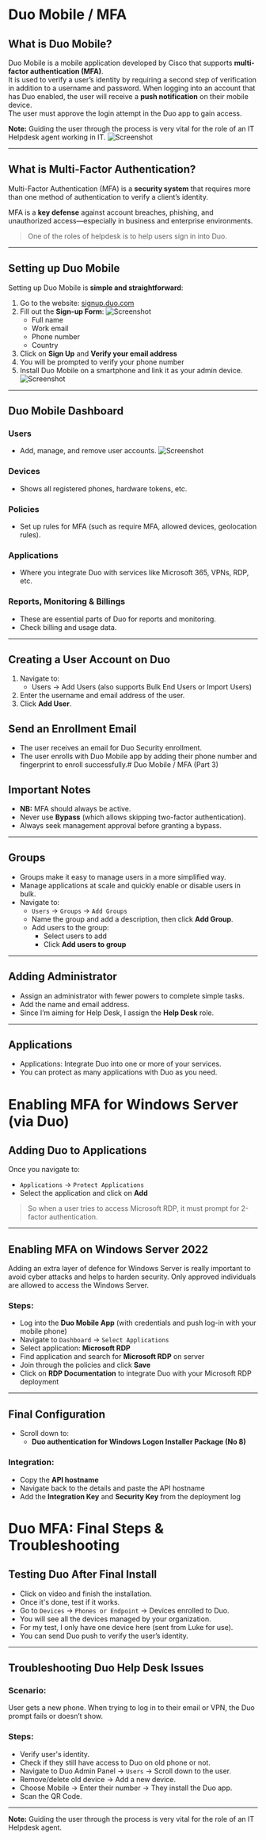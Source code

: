 # Duo Mobile / MFA

##  What is Duo Mobile?
Duo Mobile is a mobile application developed by Cisco that supports **multi-factor authentication (MFA)**.  
It is used to verify a user’s identity by requiring a second step of verification in addition to a username and password.
When logging into an account that has Duo enabled, the user will receive a **push notification** on their mobile device.  
The user must approve the login attempt in the Duo app to gain access.

**Note:** Guiding the user through the process is very vital for the role of an IT Helpdesk agent working in IT.
![Screenshot](images/screenshot273.jpg)

---
##  What is Multi-Factor Authentication?
Multi-Factor Authentication (MFA) is a **security system** that requires more than one method of authentication to verify a client’s identity.

MFA is a **key defense** against account breaches, phishing, and unauthorized access—especially in business and enterprise environments.

> One of the roles of helpdesk is to help users sign in into Duo.

---
##  Setting up Duo Mobile

Setting up Duo Mobile is **simple and straightforward**:

1. Go to the website: [signup.duo.com](https://signup.duo.com)
2. Fill out the **Sign-up Form**:
![Screenshot](images/screenshot276.jpg)
   - Full name  
   - Work email  
   - Phone number  
   - Country  
3. Click on **Sign Up** and **Verify your email address**
4. You will be prompted to verify your phone number
5. Install Duo Mobile on a smartphone and link it as your admin device.
![Screenshot](images/screenshot278.jpg)
---
## Duo Mobile Dashboard

### Users
- Add, manage, and remove user accounts.
![Screenshot](images/screenshot279.jpg)
### Devices
- Shows all registered phones, hardware tokens, etc.
### Policies
- Set up rules for MFA (such as require MFA, allowed devices, geolocation rules).
### Applications
- Where you integrate Duo with services like Microsoft 365, VPNs, RDP, etc.
### Reports, Monitoring & Billings
- These are essential parts of Duo for reports and monitoring.
- Check billing and usage data.
---
## Creating a User Account on Duo

1. Navigate to:
   - Users → Add Users (also supports Bulk End Users or Import Users)
2. Enter the username and email address of the user.
3. Click **Add User**.
## Send an Enrollment Email

- The user receives an email for Duo Security enrollment.
- The user enrolls with Duo Mobile app by adding their phone number and fingerprint to enroll successfully.# Duo Mobile / MFA (Part 3)

## Important Notes

- **NB:** MFA should always be active.
- Never use **Bypass** (which allows skipping two-factor authentication).
- Always seek management approval before granting a bypass.
---
## Groups
- Groups make it easy to manage users in a more simplified way.
- Manage applications at scale and quickly enable or disable users in bulk.
- Navigate to:
  - `Users` → `Groups` → `Add Groups`
  - Name the group and add a description, then click **Add Group**.
  - Add users to the group:
    - Select users to add
    - Click **Add users to group**
---
## Adding Administrator
- Assign an administrator with fewer powers to complete simple tasks.
- Add the name and email address.
- Since I’m aiming for Help Desk, I assign the **Help Desk** role.
---
## Applications
- Applications: Integrate Duo into one or more of your services.
- You can protect as many applications with Duo as you need.


# Enabling MFA for Windows Server (via Duo)

## Adding Duo to Applications

Once you navigate to:
- `Applications` → `Protect Applications`
- Select the application and click on **Add**

> So when a user tries to access Microsoft RDP, it must prompt for 2-factor authentication.

---

## Enabling MFA on Windows Server 2022

Adding an extra layer of defence for Windows Server is really important to avoid cyber attacks and helps to harden security. Only approved individuals are allowed to access the Windows Server.

### Steps:

- Log into the **Duo Mobile App** (with credentials and push log-in with your mobile phone)
- Navigate to `Dashboard` → `Select Applications`
- Select application: **Microsoft RDP**
- Find application and search for **Microsoft RDP** on server
- Join through the policies and click **Save**
- Click on **RDP Documentation** to integrate Duo with your Microsoft RDP deployment

---
## Final Configuration
- Scroll down to:
  - **Duo authentication for Windows Logon Installer Package (No 8)**

### Integration:
- Copy the **API hostname**
- Navigate back to the details and paste the API hostname
- Add the **Integration Key** and **Security Key** from the deployment log

# Duo MFA: Final Steps & Troubleshooting

## Testing Duo After Final Install
- Click on video and finish the installation.
- Once it's done, test if it works.
- Go to `Devices` → `Phones or Endpoint` → Devices enrolled to Duo.
- You will see all the devices managed by your organization.
- For my test, I only have one device here (sent from Luke for use).
- You can send Duo push to verify the user’s identity.

---
## Troubleshooting Duo Help Desk Issues

### Scenario:
User gets a new phone. When trying to log in to their email or VPN, the Duo prompt fails or doesn’t show.
### Steps:
- Verify user's identity.
- Check if they still have access to Duo on old phone or not.
- Navigate to Duo Admin Panel → `Users` → Scroll down to the user.
- Remove/delete old device → Add a new device.
- Choose Mobile → Enter their number → They install the Duo app.
- Scan the QR Code.

---

**Note:** Guiding the user through the process is very vital for the role of an IT Helpdesk agent.
